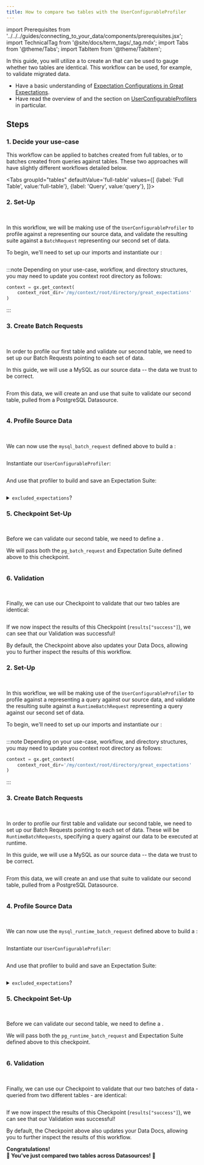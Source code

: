 ```yaml
---
title: How to compare two tables with the UserConfigurableProfiler
---
```

import Prerequisites from '../../../guides/connecting_to_your_data/components/prerequisites.jsx';
import TechnicalTag from '@site/docs/term_tags/_tag.mdx';
import Tabs from '@theme/Tabs';
import TabItem from '@theme/TabItem';

In this guide, you will utilize a <TechnicalTag tag="profiler" text="UserConfigurableProfiler" /> to create an <TechnicalTag tag="expectation_suite" text="Expectation Suite" /> that can be used to gauge whether two tables are identical. This workflow can be used, for example, to validate migrated data.

<Prerequisites>

- Have a basic understanding of [Expectation Configurations in Great Expectations](https://docs.greatexpectations.io/docs/reference/expectations/expectations).
- Have read the overview of <TechnicalTag tag="profiler" text="Profilers" /> and the section on [UserConfigurableProfilers](../../../terms/profiler.md#userconfigurableprofiler) in particular.

</Prerequisites>


## Steps

### 1. Decide your use-case

This workflow can be applied to batches created from full tables, or to batches created from queries against tables. These two approaches will have slightly different workflows detailed below.

<Tabs
  groupId="tables"
  defaultValue='full-table'
  values={[
  {label: 'Full Table', value:'full-table'},
  {label: 'Query', value:'query'},
  ]}>

<TabItem value="full-table">

### 2. Set-Up
<br/>

In this workflow, we will be making use of the `UserConfigurableProfiler` to profile against a <TechnicalTag tag="batch_request" text="BatchRequest" /> representing our source data, and validate the resulting suite against a `BatchRequest` representing our second set of data.

To begin, we'll need to set up our imports and instantiate our <TechnicalTag tag="data_context" text="Data Context" />:

```python name="tests/integration/docusaurus/expectations/advanced/user_configurable_profiler_cross_table_comparison.py imports"
```

:::note
Depending on your use-case, workflow, and directory structures, you may need to update you context root directory as follows:
```python
context = gx.get_context(
    context_root_dir='/my/context/root/directory/great_expectations'
)
```
:::

### 3. Create Batch Requests
<br/>

In order to profile our first table and validate our second table, we need to set up our Batch Requests pointing to each set of data.

In this guide, we will use a MySQL <TechnicalTag tag="datasource" text= "Datasource" /> as our source data -- the data we trust to be correct.

```python name="tests/integration/docusaurus/expectations/advanced/user_configurable_profiler_cross_table_comparison.py mysql_batch_request"
```

From this data, we will create an <TechnicalTag tag="expectation_suite" text="Expectation Suite" /> and use that suite to validate our second table, pulled from a PostgreSQL Datasource.

```python name="tests/integration/docusaurus/expectations/advanced/user_configurable_profiler_cross_table_comparison.py pg_batch_request"
```

### 4. Profile Source Data
<br/>

We can now use the `mysql_batch_request` defined above to build a <TechnicalTag tag="validator" text="Validator" />:

```python name="tests/integration/docusaurus/expectations/advanced/user_configurable_profiler_cross_table_comparison.py get_validator"
```

Instantiate our `UserConfigurableProfiler`:

```python name="tests/integration/docusaurus/expectations/advanced/user_configurable_profiler_cross_table_comparison.py profiler"
```

And use that profiler to build and save an Expectation Suite:

```python name="tests/integration/docusaurus/expectations/advanced/user_configurable_profiler_cross_table_comparison.py build_suite"
```

<details>
<summary><code>excluded_expectations</code>?</summary>
Above, we excluded <code>expect_column_quantile_values_to_be_between</code>, as it isn't fully supported by some SQL dialects.

This is one example of the ways in which we can customize the Suite built by our Profiler.

For more on these configurations, see our [guide on the optional parameters available with the `UserConfigurableProfiler`](../../../guides/expectations/how_to_create_and_edit_expectations_with_a_profiler.md#optional-parameters).
</details>

### 5. Checkpoint Set-Up
<br/>

Before we can validate our second table, we need to define a <TechnicalTag tag="checkpoint" text="Checkpoint" />.

We will pass both the `pg_batch_request` and Expectation Suite defined above to this checkpoint.

```python name="tests/integration/docusaurus/expectations/advanced/user_configurable_profiler_cross_table_comparison.py checkpoint_config"
```

### 6. Validation
<br/>

Finally, we can use our Checkpoint to validate that our two tables are identical:

```python name="tests/integration/docusaurus/expectations/advanced/user_configurable_profiler_cross_table_comparison.py run_checkpoint"
```

If we now inspect the results of this Checkpoint (`results["success"]`), we can see that our Validation was successful!

By default, the Checkpoint above also updates your Data Docs, allowing you to further inspect the results of this workflow.

</TabItem>

<TabItem value="query">

### 2. Set-Up
<br/>

In this workflow, we will be making use of the `UserConfigurableProfiler` to profile against a <TechnicalTag tag="batch_request" text="RuntimeBatchRequest" /> representing a query against our source data, and validate the resulting suite against a `RuntimeBatchRequest` representing a query against our second set of data.

To begin, we'll need to set up our imports and instantiate our <TechnicalTag tag="data_context" text="Data Context" />:

```python name="tests/integration/docusaurus/expectations/advanced/user_configurable_profiler_cross_table_comparison_from_query.py imports"
```

:::note
Depending on your use-case, workflow, and directory structures, you may need to update you context root directory as follows:
```python
context = gx.get_context(
    context_root_dir='/my/context/root/directory/great_expectations'
)
```
:::

### 3. Create Batch Requests
<br/>

In order to profile our first table and validate our second table, we need to set up our Batch Requests pointing to each set of data. These will be `RuntimeBatchRequests`, specifying a query against our data to be executed at runtime.

In this guide, we will use a MySQL <TechnicalTag tag="datasource" text= "Datasource" /> as our source data -- the data we trust to be correct.

```python name="tests/integration/docusaurus/expectations/advanced/user_configurable_profiler_cross_table_comparison_from_query.py mysql_runtime_batch_request"
```

From this data, we will create an <TechnicalTag tag="expectation_suite" text="Expectation Suite" /> and use that suite to validate our second table, pulled from a PostgreSQL Datasource.

```python name="tests/integration/docusaurus/expectations/advanced/user_configurable_profiler_cross_table_comparison_from_query.py pg_runtime_batch_request"
```

### 4. Profile Source Data
<br/>

We can now use the `mysql_runtime_batch_request` defined above to build a <TechnicalTag tag="validator" text="Validator" />:

```python name="tests/integration/docusaurus/expectations/advanced/user_configurable_profiler_cross_table_comparison_from_query.py get_validator"
```

Instantiate our `UserConfigurableProfiler`:

```python name="tests/integration/docusaurus/expectations/advanced/user_configurable_profiler_cross_table_comparison_from_query.py profiler"
```

And use that profiler to build and save an Expectation Suite:

```python name="tests/integration/docusaurus/expectations/advanced/user_configurable_profiler_cross_table_comparison_from_query.py build_suite"
```

<details>
<summary><code>excluded_expectations</code>?</summary>
Above, we excluded <code>expect_column_quantile_values_to_be_between</code>, as it isn't fully supported by some SQL dialects.

This is one example of the ways in which we can customize the Suite built by our Profiler.

For more on these configurations, see our [guide on the optional parameters available with the `UserConfigurableProfiler`](../../../guides/expectations/how_to_create_and_edit_expectations_with_a_profiler.md#optional-parameters).
</details>

### 5. Checkpoint Set-Up
<br/>

Before we can validate our second table, we need to define a <TechnicalTag tag="checkpoint" text="Checkpoint" />.

We will pass both the `pg_runtime_batch_request` and Expectation Suite defined above to this checkpoint.

```python name="tests/integration/docusaurus/expectations/advanced/user_configurable_profiler_cross_table_comparison_from_query.py checkpoint_config"
```

### 6. Validation
<br/>

Finally, we can use our Checkpoint to validate that our two batches of data - queried from two different tables - are identical:

```python name="tests/integration/docusaurus/expectations/advanced/user_configurable_profiler_cross_table_comparison_from_query.py run_checkpoint"
```

If we now inspect the results of this Checkpoint (`results["success"]`), we can see that our Validation was successful!

By default, the Checkpoint above also updates your Data Docs, allowing you to further inspect the results of this workflow.

</TabItem>

</Tabs>

<div style={{"text-align":"center"}}>
<p style={{"color":"#8784FF","font-size":"1.4em"}}><b>
Congratulations!<br/>&#127881; You've just compared two tables across Datasources! &#127881;
</b></p>
</div>
